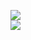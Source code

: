 [![](https://img.shields.io/badge/Made%20With-Github%20Spray-lightgrey.svg?style=for-the-badge&logo=github)](https://github.com/Annihil/github-spray#17837)  
[![](https://i.imgur.com/2DrTn0Z.gif)](https://github.com/Annihil/github-spray)